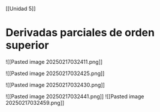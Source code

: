 [[Unidad 5]]
# **Derivadas parciales de orden superior**

![[Pasted image 20250217032411.png]]

![[Pasted image 20250217032425.png]]

![[Pasted image 20250217032430.png]]

![[Pasted image 20250217032441.png]]
![[Pasted image 20250217032459.png]]
